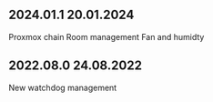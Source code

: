 ## 2024.01.1 20.01.2024 
Proxmox chain
Room management
Fan and humidty


## 2022.08.0 24.08.2022 
New watchdog management

